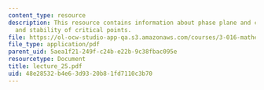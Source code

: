 ```yaml
---
content_type: resource
description: This resource contains information about phase plane and critical points
  and stability of critical points.
file: https://ol-ocw-studio-app-qa.s3.amazonaws.com/courses/3-016-mathematics-for-materials-scientists-and-engineers-fall-2005/48e28532b4e63d9320b81fd7110c3b70_lecture_25.pdf
file_type: application/pdf
parent_uid: 5aea1f21-249f-c24b-e22b-9c38fbac095e
resourcetype: Document
title: lecture_25.pdf
uid: 48e28532-b4e6-3d93-20b8-1fd7110c3b70
---
```

